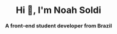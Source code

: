 <h1 align="center">Hi 👋, I'm Noah Soldi</h1>
<h3 align="center">A front-end student developer from Brazil</h3>
